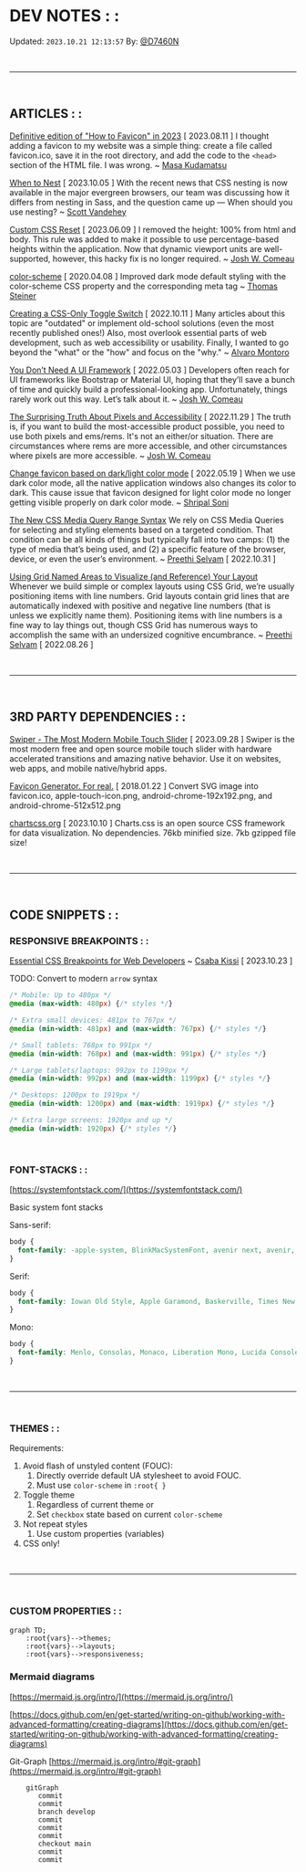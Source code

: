 # DEV NOTES : :
Updated: `2023.10.21 12:13:57`
By: [@D7460N](https://github.com/D7460N)

<br />

---

<br />

## ARTICLES : :

[Definitive edition of "How to Favicon" in 2023](https://dev.to/masakudamatsu/favicon-nightmare-how-to-maintain-sanity-3al7) [ 2023.08.11 ]
I thought adding a favicon to my website was a simple thing: create a file called favicon.ico, save it in the root directory, and add the code to the `<head>` section of the HTML file. I was wrong. ~ [Masa Kudamatsu](https://dev.to/masakudamatsu)

[When to Nest](https://cloudfour.com/thinks/when-to-nest-css/) [ 2023.10.05 ]
With the recent news that CSS nesting is now available in the major evergreen browsers, our team was discussing how it differs from nesting in Sass, and the question came up — When should you use nesting? ~ [Scott Vandehey](https://cloudfour.com/is/scott/)

[Custom CSS Reset](https://www.joshwcomeau.com/css/custom-css-reset/) [ 2023.06.09 ]
I removed the height: 100% from html and body. This rule was added to make it possible to use percentage-based heights within the application. Now that dynamic viewport units are well-supported, however, this hacky fix is no longer required. ~ [Josh W. Comeau](https://www.joshwcomeau.com/)

[color-scheme](https://web.dev/articles/color-scheme) [ 2020.04.08 ]
Improved dark mode default styling with the color-scheme CSS property and the corresponding meta tag ~ [Thomas Steiner](https://blog.tomayac.com/)

[Creating a CSS-Only Toggle Switch](https://alvaromontoro.com/blog/68017/creating-a-css-only-toggle-switch) [ 2022.10.11 ]
Many articles about this topic are "outdated" or implement old-school solutions (even the most recently published ones!) Also, most overlook essential parts of web development, such as web accessibility or usability. Finally, I wanted to go beyond the "what" or the "how" and focus on the "why." ~ [Alvaro Montoro](https://alvaromontoro.com/)

[You Don’t Need A UI Framework](https://www.smashingmagazine.com/2022/05/you-dont-need-ui-framework/) [ 2022.05.03 ]
Developers often reach for UI frameworks like Bootstrap or Material UI, hoping that they’ll save a bunch of time and quickly build a professional-looking app. Unfortunately, things rarely work out this way. Let’s talk about it. ~ [Josh W. Comeau](https://www.smashingmagazine.com/author/josh-comeau/)

[The Surprising Truth About Pixels and Accessibility](https://www.joshwcomeau.com/css/surprising-truth-about-pixels-and-accessibility/) [ 2022.11.29 ]
The truth is, if you want to build the most-accessible product possible, you need to use both pixels and ems/rems. It's not an either/or situation. There are circumstances where rems are more accessible, and other circumstances where pixels are more accessible. ~ [Josh W. Comeau](https://www.joshwcomeau.com/)

[Change favicon based on dark/light color mode](https://www.codewithshripal.com/tips/css/change-favicon-based-on-dark-light-mode) [ 2022.05.19 ]
When we use dark color mode, all the native application windows also changes its color to dark. This cause issue that favicon designed for light color mode no longer getting visible properly on dark color mode. ~ [Shripal Soni](https://www.codewithshripal.com/authors/shripal-soni)

[The New CSS Media Query Range Syntax](https://css-tricks.com/the-new-css-media-query-range-syntax/)
We rely on CSS Media Queries for selecting and styling elements based on a targeted condition. That condition can be all kinds of things but typically fall into two camps: (1) the type of media that’s being used, and (2) a specific feature of the browser, device, or even the user’s environment. ~ [Preethi Selvam](https://css-tricks.com/author/selvampreethi/) [ 2022.10.31 ]

[Using Grid Named Areas to Visualize (and Reference) Your Layout](https://css-tricks.com/using-grid-named-areas-to-visualize-and-reference-your-layout/)
Whenever we build simple or complex layouts using CSS Grid, we’re usually positioning items with line numbers. Grid layouts contain grid lines that are automatically indexed with positive and negative line numbers (that is unless we explicitly name them). Positioning items with line numbers is a fine way to lay things out, though CSS Grid has numerous ways to accomplish the same with an undersized cognitive encumbrance. ~ [Preethi Selvam](https://css-tricks.com/author/selvampreethi/) [ 2022.08.26 ]

<br />

---

<br />

## 3RD PARTY DEPENDENCIES : :

[Swiper - The Most Modern Mobile Touch Slider](https://swiperjs.com/) [ 2023.09.28 ]
Swiper is the most modern free and open source mobile touch slider with hardware accelerated transitions and amazing native behavior. Use it on websites, web apps, and mobile native/hybrid apps.

[Favicon Generator. For real.](https://realfavicongenerator.net/) [ 2018.01.22 ]
Convert SVG image into favicon.ico, apple-touch-icon.png, android-chrome-192x192.png, and android-chrome-512x512.png

[chartscss.org](https://chartscss.org/) [ 2023.10.10 ]
Charts.css is an open source CSS framework for data visualization. No dependencies. 76kb minified size. 7kb gzipped file size!

<br />

---

<br />

## CODE SNIPPETS : :

### RESPONSIVE BREAKPOINTS : :

[Essential CSS Breakpoints for Web Developers](https://twitter.com/csaba_kissi/status/1714168372785725623) ~ [Csaba Kissi](https://twitter.com/csaba_kissi) [ 2023.10.23 ]

TODO: Convert to modern `arrow` syntax

```css
/* Mobile: Up to 480px */
@media (max-width: 480px) {/* styles */}

/* Extra small devices: 481px to 767px */
@media (min-width: 481px) and (max-width: 767px) {/* styles */}

/* Small tablets: 768px to 991px */
@media (min-width: 768px) and (max-width: 991px) {/* styles */}

/* Large tablets/laptops: 992px to 1199px */
@media (min-width: 992px) and (max-width: 1199px) {/* styles */}

/* Desktops: 1200px to 1919px */
@media (min-width: 1200px) and (max-width: 1919px) {/* styles */}

/* Extra large screens: 1920px and up */
@media (min-width: 1920px) {/* styles */}
```

<br />

### FONT-STACKS : :

[https://systemfontstack.com/](https://systemfontstack.com/)

Basic system font stacks

Sans-serif:

```css
body {
  font-family: -apple-system, BlinkMacSystemFont, avenir next, avenir, segoe ui, helvetica neue, helvetica, Cantarell, Ubuntu, roboto, noto, arial, sans-serif;
}
```

Serif:

```css
body {
  font-family: Iowan Old Style, Apple Garamond, Baskerville, Times New Roman, Droid Serif, Times, Source Serif Pro, serif, Apple Color Emoji, Segoe UI Emoji, Segoe UI Symbol;
}
```

Mono:

```css
body {
  font-family: Menlo, Consolas, Monaco, Liberation Mono, Lucida Console, monospace;
}
```

<br />

---

<br />

### THEMES : :

Requirements:

1. Avoid flash of unstyled content (FOUC):
   1. Directly override default UA stylesheet to avoid FOUC.
   2. Must use `color-scheme` in `:root{ }`
2. Toggle theme
   1. Regardless of current theme
   or
   2. Set `checkbox` state based on current `color-scheme`
3. Not repeat styles
   1. Use custom properties (variables)
4. CSS only!


<br />

---

<br />

### CUSTOM PROPERTIES : :

```mermaid
graph TD;
    :root{vars}-->themes;
    :root{vars}-->layouts;
    :root{vars}-->responsiveness;
```
### Mermaid diagrams
[https://mermaid.js.org/intro/](https://mermaid.js.org/intro/)

[https://docs.github.com/en/get-started/writing-on-github/working-with-advanced-formatting/creating-diagrams](https://docs.github.com/en/get-started/writing-on-github/working-with-advanced-formatting/creating-diagrams)

Git-Graph
[https://mermaid.js.org/intro/#git-graph](https://mermaid.js.org/intro/#git-graph)

```mermaid
    gitGraph
       commit
       commit
       branch develop
       commit
       commit
       commit
       checkout main
       commit
       commit
```

